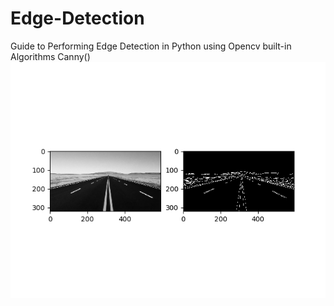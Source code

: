 # Edge-Detection
Guide to Performing Edge Detection in Python using Opencv built-in Algorithms Canny()
![](edge.png?raw=true)
